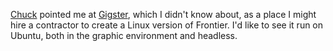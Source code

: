 <a href="https://www.google.com/search?q=chuck+shotton+site%3Ascripting.com">Chuck</a> pointed me at <a href="https://gigster.com/">Gigster</a>, which I didn't know about, as a place I might hire a contractor to create a Linux version of Frontier. I'd like to see it run on Ubuntu, both in the graphic environment and headless. 
